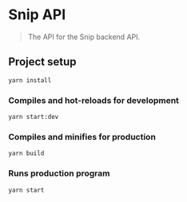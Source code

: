 # Snip API

> The API for the Snip backend API.

## Project setup
```
yarn install
```

### Compiles and hot-reloads for development
```
yarn start:dev
```

### Compiles and minifies for production
```
yarn build
```

### Runs production program 
```
yarn start
```